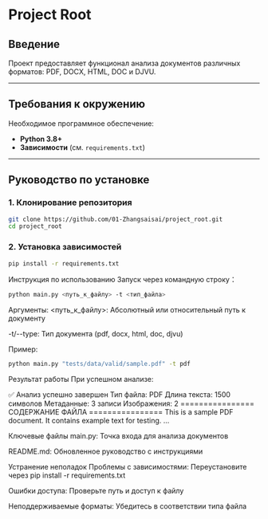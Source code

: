# Project Root

## Введение
Проект предоставляет функционал анализа документов различных форматов: PDF, DOCX, HTML, DOC и DJVU.

---

## Требования к окружению
Необходимое программное обеспечение:
- **Python 3.8+**
- **Зависимости** (см. `requirements.txt`)

---

## Руководство по установке

### 1. Клонирование репозитория
```bash
git clone https://github.com/01-Zhangsaisai/project_root.git
cd project_root
``` 
### 2. Установка зависимостей
```bash
pip install -r requirements.txt 
``` 

Инструкция по использованию
Запуск через командную строку：

```bash
python main.py <путь_к_файлу> -t <тип_файла>
``` 
Аргументы:
<путь_к_файлу>: Абсолютный или относительный путь к документу

-t/--type: Тип документа (pdf, docx, html, doc, djvu)

Пример:
```bash
python main.py "tests/data/valid/sample.pdf" -t pdf
```
Результат работы
При успешном анализе:

✅ Анализ успешно завершен
Тип файла: PDF
Длина текста: 1500 символов
Метаданные: 3 записи
Изображения: 2
================ СОДЕРЖАНИЕ ФАЙЛА ================
This is a sample PDF document.
It contains example text for testing.
...

Ключевые файлы
main.py: Точка входа для анализа документов

README.md: Обновленное руководство с инструкциями

Устранение неполадок
Проблемы с зависимостями: Переустановите через pip install -r requirements.txt

Ошибки доступа: Проверьте путь и доступ к файлу

Неподдерживаемые форматы: Убедитесь в соответствии типа файла
